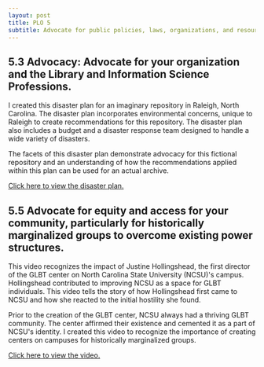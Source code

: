 ```yaml
---
layout: post
title: PLO 5
subtitle: Advocate for public policies, laws, organizations, and resources that promote a just information society [Advocacy and Public Policy]
---
```


## 5.3 Advocacy: Advocate for your organization and the Library and Information Science Professions.

I created this disaster plan for an imaginary repository in Raleigh, North Carolina. The disaster plan incorporates environmental concerns, unique to Raleigh to create recommendations for this repository. The disaster plan also includes a budget and a disaster response team designed to handle a wide variety of disasters.

The facets of this disaster plan demonstrate advocacy for this fictional repository and an understanding of how the recommendations applied within this plan can be used for an actual archive.

[Click here to view the disaster plan.]({{dunefskychadwick.github.io}}/assets/pdfs/advocacy.pdf)  

## 5.5 Advocate for equity and access for your community, particularly for historically marginalized groups to overcome existing power structures.

This video recognizes the impact of Justine Hollingshead, the first director of the GLBT center on North Carolina State University (NCSU)'s campus. Hollingshead contributed to improving NCSU as a space for GLBT individuals. This video tells the story of how Hollingshead first came to NCSU and how she reacted to the initial hostility she found.

Prior to the creation of the GLBT center, NCSU always had a thriving GLBT community. The center affirmed their existence and cemented it as a part of NCSU's identity. I created this video to recognize the importance of creating centers on campuses for historically marginalized groups.

[Click here to view the video.](https://youtu.be/FQAAM1_YAvQ)  

